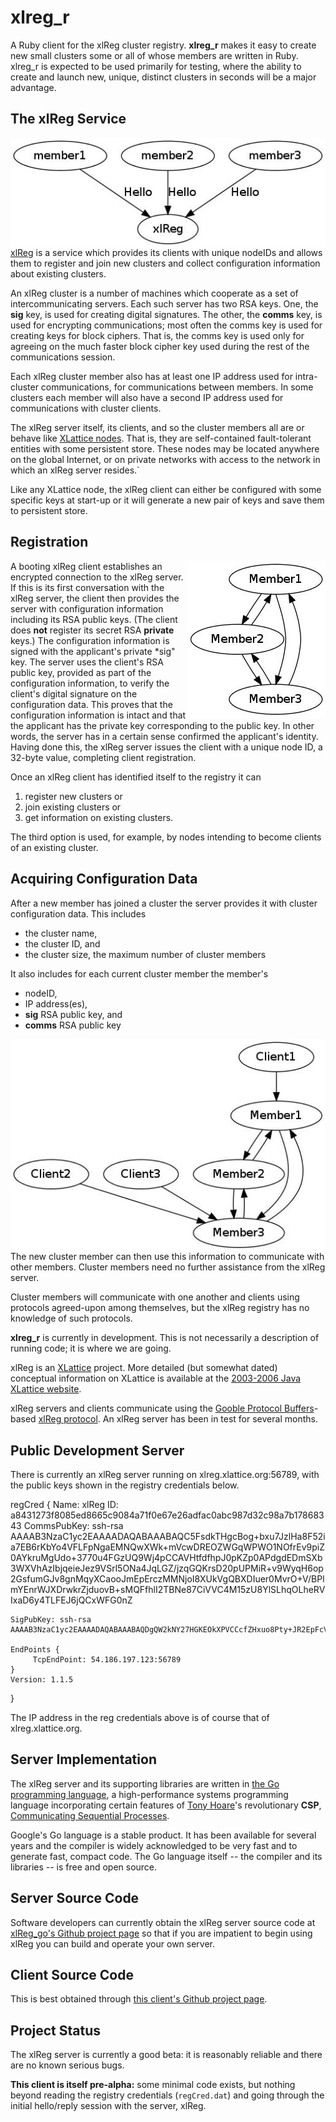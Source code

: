 # xlreg_r

A Ruby client for the xlReg cluster registry.  **xlreg_r**
makes it easy to create new small clusters some or all of whose members are
written in Ruby.  xlreg_r is expected to be used primarily
for testing, where
the ability to create and launch new, unique, distinct clusters in seconds
will be a major advantage.

## The xlReg Service

<img src="img/xl-registration.jpg" alt="xl-registration" style="float:left" title="members registering with xlReg">

[xlReg](http://jddixon.github.io/xlReg_go)
is a service which provides its clients with unique nodeIDs and allows them
to register and join new clusters and collect configuration information
about existing clusters.

An xlReg cluster is a number of machines
which cooperate as a set of intercommunicating servers.  Each
such server has two RSA keys.  One, the **sig** key, is used for creating
digital signatures.  The other, the **comms** key, is used for encrypting
communications; most often the comms key is used for creating keys for
block ciphers. That is, the comms key is used only for agreeing on the
much faster block cipher key used during the rest of the communications
session.

Each xlReg cluster member also has at least one IP address used for
intra-cluster communications, for communications between members.  In some
clusters each member will also have a second IP address used for communications
with cluster clients.

The xlReg server itself, its clients, and so the cluster members all are
or behave like
[XLattice nodes](http://jddixon.github.io/xlNode_go).
That is, they are self-contained fault-tolerant entities with some
persistent store.  These nodes may be located anywhere on the global
Internet, or on private networks with access to the network in which
an xlReg server resides.`

Like any XLattice node, the xlReg client can either be configured with some
specific keys at start-up or it will generate a new pair of  keys and save
them to persistent store.

## Registration

<img src="img/simple-cluster.jpg" alt="simple-cluster" style="float:right" title="small cluster, no clients">

A booting xlReg client establishes an encrypted connection to the xlReg server.
If this is its first conversation with the xlReg server, the client then
provides the server with configuration information including its RSA public
keys.  (The client does **not** register its secret RSA **private** keys.)
The configuration information is signed with the applicant's private
*sig" key.  The server uses the
client's RSA public key, provided as part of the configuration information, to
verify the client's digital signature on the configuration data.  This proves
that the configuration information is intact and that the applicant has the
private key corresponding to the public key.  In other words, the server has
in a certain sense confirmed the applicant's identity.  Having done this,
the xlReg server issues the client with a unique node ID, a 32-byte value,
completing client registration.

Once an xlReg client has identified itself to the registry it can

1. register new clusters or
2. join existing clusters or
3. get information on existing clusters.

The third option is used, for example, by nodes intending to become clients
of an existing cluster.

## Acquiring Configuration Data

After a new member has joined a cluster the server provides it
with cluster configuration data.  This includes

* the cluster name,
* the cluster ID, and
* the cluster size, the  maximum number of cluster members

It also includes for each current cluster member the member's

* nodeID,
* IP address(es),
* **sig** RSA public key, and
* **comms** RSA public key

<img src="img/cluster-with-clients.jpg" alt="cluster-with-clients" style="float:left" title="cluster with clients">

The new cluster member can then use this information to communicate with
other members.  Cluster members need no further assistance from the
xlReg server.

Cluster members will communicate with one another and clients
using protocols agreed-upon among themselves, but the xlReg registry
has no knowledge of such protocols.

**xlreg_r** is currently in development.  This is not
necessarily a description of running code; it is where we are going.

xlReg is an [XLattice](http://jddixon.github.io/xlattice_go/) project.  More
detailed (but somewhat dated) conceptual information on XLattice
is available at the [2003-2006 Java XLattice website](http://www.xlattice.org).

xlReg servers and clients communicate using the
[Gooble Protocol Buffers](http://code.google.com/p/protobuf/)-based
[xlReg protocol](http://jddixon.github.io/xlReg_go/xlReg_protocol.html).
An xlReg server has been in test for several months.

## Public Development Server

There is currently an xlReg server running on xlreg.xlattice.org:56789,
with the public keys shown in the registry credentials below.

regCred {
    Name: xlReg
    ID: a8431273f8085ed8665c9084a71f0e67e26adfac0abc987d32c98a7b17868343
    CommsPubKey: ssh-rsa AAAAB3NzaC1yc2EAAAADAQABAAABAQC5FsdkTHgcBog+bxu7JzlHa8F52ia7EB6rKbYo4VFLFpNgaEMNQwXWk+mVcwDREOZWGqWPWO1NOfrEv9piZ0AYkruMgUdo+3770u4FGzUQ9Wj4pCCAVHtfdfhpJ0pKZp0APdgdEDmSXb3WXVhAzIbjqeieJez9VSrl5ONa4JqLGZ/jzqGQKrsD20pUPMiR+v9WyqH6op2GsfumGJv8gnMqyXCaooJmEpErczMMNjoI8XUkVgQBXDIuer0MvrO+V/BPlmYEnrWJXDrwkrZjduovB+sMQFfhlI2TBNe87CiVVC4M15zU8YlSLhqOLheRVIxaD6y4TLFEJ6jQCxWFG0nZ

    SigPubKey: ssh-rsa AAAAB3NzaC1yc2EAAAADAQABAAABAQDgQW2kNY27HGKEOkXPVCCcfZHxuo8Pty+JR2EpFcVPaV6PWZhQt5B0WKjzLddDxCaQYYsU3yvd8G3cNwRYRe69sBfU6yU8YxdtXjvZwGZwkjjPDxS0xfFAfJJz0/WHUJnkBaV/QuT5M7YOqD2I1T0VaVUw3Vu8mocvo5i12x2YAybMv/zD1ahbhBnUUE0Q1URWeTlbrJxIQm7oIyWD+2hUI1dgB7fwXQgqZxea1TzOzRUtBxKtdFbx9/TM9UUSxynf79EKrfksmQglblCtOLOnN/5ZrqbI0Ap8QjsxF5lKJM6T+IU9hMdjsQ/uzATd7kpi9EzhLUD2t3wLmzsltcoN

    EndPoints {
         TcpEndPoint: 54.186.197.123:56789
    }
    Version: 1.1.5
}

The IP address in the reg credentials above is of course that of xlreg.xlattice.org.

## Server Implementation

The xlReg server and its supporting libraries are written in
[the Go programming language](http://golang.org), a high-performance
systems programming language incorporating certain features of
[Tony Hoare](http://en.wikipedia.org/wiki/Tony_Hoare)'s
revolutionary **CSP**,
[Communicating Sequential Processes](http://www.usingcsp.com).

Google's Go language is a stable product.  It has been available for 
several years and the compiler is widely acknowledged to be very fast
and to generate fast, compact code.  The Go language itself --
the compiler and its libraries -- is free and open source.

## Server Source Code

Software developers can currently obtain the xlReg server source code at
[xlReg_go's Github project page](https://github.com/jddixon/xlReg_go/)
so that if you are impatient to begin using xlReg you can build and operate
your own server.

## Client Source Code

This is best obtained through
[this client's Github project page](https://github.com/jddixon/xlreg_r/).

## Project Status

The xlReg server is currently a good beta: it is reasonably reliable and
there are no known serious bugs.

**This client is itself pre-alpha:** some minimal code exists, but nothing
beyond reading the registry credentials (`regCred.dat`) and going through
the initial hello/reply session with the server, xlReg.
